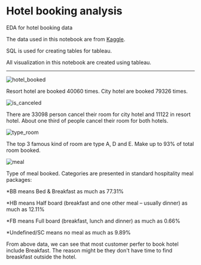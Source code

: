 # Hotel booking analysis
EDA for hotel booking data

The data used in this notebook are from [Kaggle](https://www.kaggle.com/jessemostipak/hotel-booking-demand).

SQL is used for creating tables for tableau.

All visualization in this notebook are created using tableau.

------------------------------------------------------------------------------------------------------------

![hotel_booked](https://user-images.githubusercontent.com/71574316/124372464-eceaac00-dc57-11eb-8fab-6e71f5c2a681.PNG)

Resort hotel are booked 40060 times. City hotel are booked 79326 times.


![is_canceled](https://user-images.githubusercontent.com/71574316/124372189-f4f61c00-dc56-11eb-94c9-eb059cb888d3.PNG)

There are 33098 person cancel their room for city hotel and 11122 in resort hotel. About one third of people cancel their room for both hotels.



![type_room](https://user-images.githubusercontent.com/71574316/124372529-85812c00-dc58-11eb-9f17-f684dafb0c9d.PNG)

The top 3 famous kind of room are type A, D and E. Make up to 93% of total room booked.

![meal](https://user-images.githubusercontent.com/71574316/127030939-885a2b72-4739-43fe-8d10-badceb500ff8.PNG)

Type of meal booked. Categories are presented in standard hospitality meal packages:

  *BB means Bed & Breakfast as much as 77.31%

  *HB means Half board (breakfast and one other meal – usually dinner) as much as 12.11%

  *FB means Full board (breakfast, lunch and dinner) as much as 0.66%

  *Undefined/SC means no meal as much as 9.89%
  
  From above data, we can see that most customer perfer to book hotel include Breakfast. The reason might be they don't have time to find breaskfast outside the hotel.
